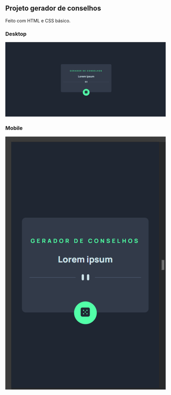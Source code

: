 ## Projeto gerador de conselhos

Feito com HTML e CSS básico.


### Desktop

<img src="./src/images/image.png">

### Mobile

<img src="./src/images/image-2.png">
